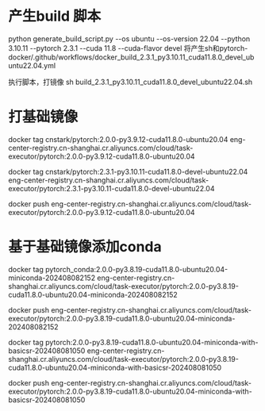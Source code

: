 # 产生build 脚本

python generate_build_script.py --os ubuntu --os-version 22.04 --python 3.10.11 --pytorch 2.3.1 --cuda 11.8 --cuda-flavor devel
将产生sh和pytorch-docker/.github/workflows/docker_build_2.3.1_py3.10.11_cuda11.8.0_devel_ubuntu22.04.yml

执行脚本，打镜像
sh build_2.3.1_py3.10.11_cuda11.8.0_devel_ubuntu22.04.sh

# 打基础镜像

docker tag cnstark/pytorch:2.0.0-py3.9.12-cuda11.8.0-ubuntu20.04 eng-center-registry.cn-shanghai.cr.aliyuncs.com/cloud/task-executor/pytorch:2.0.0-py3.9.12-cuda11.8.0-ubuntu20.04

docker tag cnstark/pytorch:2.3.1-py3.10.11-cuda11.8.0-devel-ubuntu22.04  eng-center-registry.cn-shanghai.cr.aliyuncs.com/cloud/task-executor/pytorch:2.3.1-py3.10.11-cuda11.8.0-devel-ubuntu22.04

docker push eng-center-registry.cn-shanghai.cr.aliyuncs.com/cloud/task-executor/pytorch:2.0.0-py3.9.12-cuda11.8.0-ubuntu20.04

# 基于基础镜像添加conda

docker tag pytorch_conda:2.0.0-py3.8.19-cuda11.8.0-ubuntu20.04-miniconda-202408082152   eng-center-registry.cn-shanghai.cr.aliyuncs.com/cloud/task-executor/pytorch:2.0.0-py3.8.19-cuda11.8.0-ubuntu20.04-miniconda-202408082152

docker push eng-center-registry.cn-shanghai.cr.aliyuncs.com/cloud/task-executor/pytorch:2.0.0-py3.8.19-cuda11.8.0-ubuntu20.04-miniconda-202408082152

docker tag pytorch:2.0.0-py3.8.19-cuda11.8.0-ubuntu20.04-miniconda-with-basicsr-202408081050 eng-center-registry.cn-shanghai.cr.aliyuncs.com/cloud/task-executor/pytorch:2.0.0-py3.8.19-cuda11.8.0-ubuntu20.04-miniconda-with-basicsr-202408081050

docker push eng-center-registry.cn-shanghai.cr.aliyuncs.com/cloud/task-executor/pytorch:2.0.0-py3.8.19-cuda11.8.0-ubuntu20.04-miniconda-with-basicsr-202408081050

